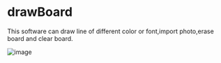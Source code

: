 # drawBoard
This software can draw line of different color or font,import photo,erase board and clear board.

![image](https://github.com/charsdavy/drawBoard/raw/master/screenshots/screenshots.jpg)

